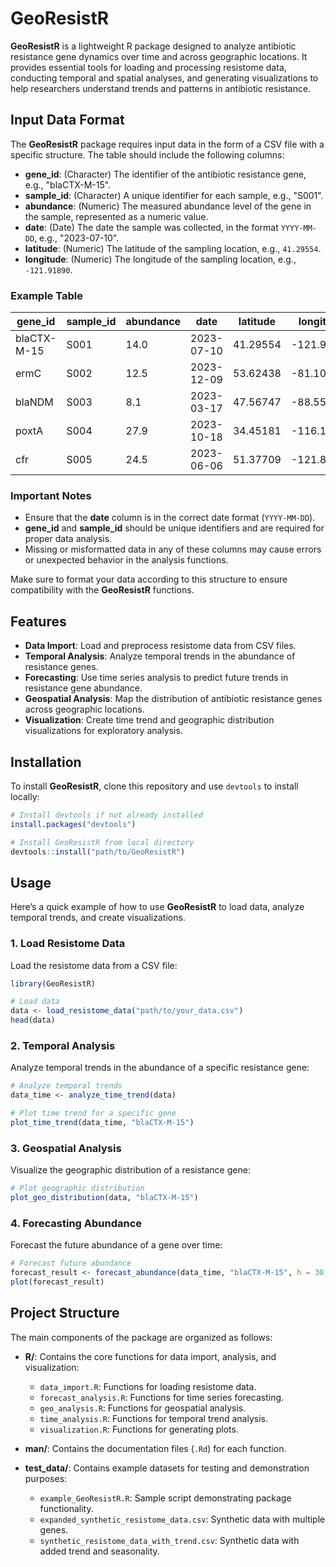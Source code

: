 # GeoResistR

**GeoResistR** is a lightweight R package designed to analyze antibiotic resistance gene dynamics over time and across geographic locations. It provides essential tools for loading and processing resistome data, conducting temporal and spatial analyses, and generating visualizations to help researchers understand trends and patterns in antibiotic resistance.

## Input Data Format

The **GeoResistR** package requires input data in the form of a CSV file with a specific structure. The table should include the following columns:

- **gene_id**: (Character) The identifier of the antibiotic resistance gene, e.g., "blaCTX-M-15".
- **sample_id**: (Character) A unique identifier for each sample, e.g., "S001".
- **abundance**: (Numeric) The measured abundance level of the gene in the sample, represented as a numeric value.
- **date**: (Date) The date the sample was collected, in the format `YYYY-MM-DD`, e.g., "2023-07-10".
- **latitude**: (Numeric) The latitude of the sampling location, e.g., `41.29554`.
- **longitude**: (Numeric) The longitude of the sampling location, e.g., `-121.91890`.

### Example Table

| gene_id    | sample_id | abundance | date       | latitude | longitude |
|------------|-----------|-----------|------------|----------|-----------|
| blaCTX-M-15 | S001      | 14.0      | 2023-07-10 | 41.29554 | -121.91890 |
| ermC       | S002      | 12.5      | 2023-12-09 | 53.62438 | -81.10948  |
| blaNDM     | S003      | 8.1       | 2023-03-17 | 47.56747 | -88.55673  |
| poxtA      | S004      | 27.9      | 2023-10-18 | 34.45181 | -116.17952 |
| cfr        | S005      | 24.5      | 2023-06-06 | 51.37709 | -121.81001 |

### Important Notes

- Ensure that the **date** column is in the correct date format (`YYYY-MM-DD`).
- **gene_id** and **sample_id** should be unique identifiers and are required for proper data analysis.
- Missing or misformatted data in any of these columns may cause errors or unexpected behavior in the analysis functions.

Make sure to format your data according to this structure to ensure compatibility with the **GeoResistR** functions.

## Features

- **Data Import**: Load and preprocess resistome data from CSV files.
- **Temporal Analysis**: Analyze temporal trends in the abundance of resistance genes.
- **Forecasting**: Use time series analysis to predict future trends in resistance gene abundance.
- **Geospatial Analysis**: Map the distribution of antibiotic resistance genes across geographic locations.
- **Visualization**: Create time trend and geographic distribution visualizations for exploratory analysis.

## Installation

To install **GeoResistR**, clone this repository and use `devtools` to install locally:

```r
# Install devtools if not already installed
install.packages("devtools")

# Install GeoResistR from local directory
devtools::install("path/to/GeoResistR")
```

## Usage

Here’s a quick example of how to use **GeoResistR** to load data, analyze temporal trends, and create visualizations.

### 1. Load Resistome Data

Load the resistome data from a CSV file:

```r
library(GeoResistR)

# Load data
data <- load_resistome_data("path/to/your_data.csv")
head(data)
```
### 2. Temporal Analysis

Analyze temporal trends in the abundance of a specific resistance gene:

```r
# Analyze temporal trends
data_time <- analyze_time_trend(data)

# Plot time trend for a specific gene
plot_time_trend(data_time, "blaCTX-M-15")
```

### 3. Geospatial Analysis

Visualize the geographic distribution of a resistance gene:

```r
# Plot geographic distribution
plot_geo_distribution(data, "blaCTX-M-15")
```

### 4. Forecasting Abundance

Forecast the future abundance of a gene over time:

```r
# Forecast future abundance
forecast_result <- forecast_abundance(data_time, "blaCTX-M-15", h = 30)
plot(forecast_result)
```

## Project Structure

The main components of the package are organized as follows:

- **R/**: Contains the core functions for data import, analysis, and visualization:
  - `data_import.R`: Functions for loading resistome data.
  - `forecast_analysis.R`: Functions for time series forecasting.
  - `geo_analysis.R`: Functions for geospatial analysis.
  - `time_analysis.R`: Functions for temporal trend analysis.
  - `visualization.R`: Functions for generating plots.

- **man/**: Contains the documentation files (`.Rd`) for each function.

- **test_data/**: Contains example datasets for testing and demonstration purposes:
  - `example_GeoResistR.R`: Sample script demonstrating package functionality.
  - `expanded_synthetic_resistome_data.csv`: Synthetic data with multiple genes.
  - `synthetic_resistome_data_with_trend.csv`: Synthetic data with added trend and seasonality.


